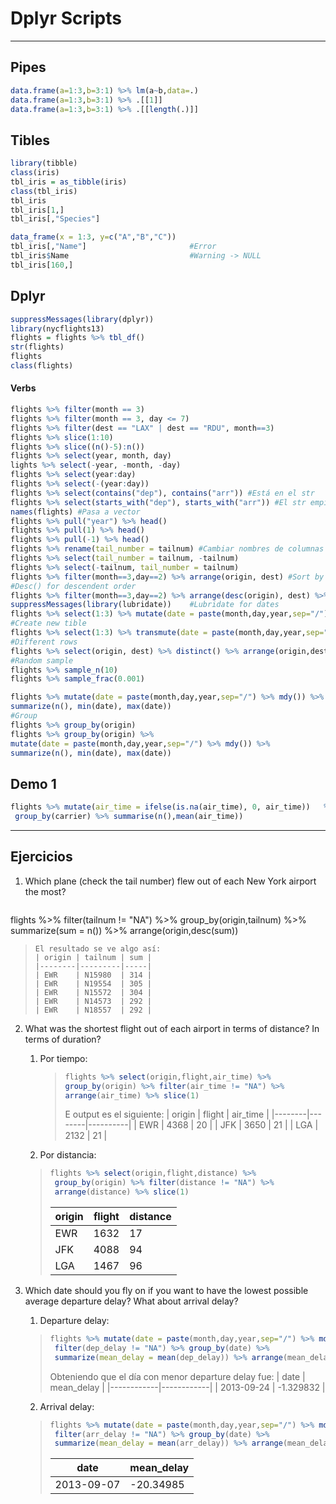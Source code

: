 # Dplyr Scripts

---

## Pipes
```r
data.frame(a=1:3,b=3:1) %>% lm(a~b,data=.)
data.frame(a=1:3,b=3:1) %>% .[[1]]
data.frame(a=1:3,b=3:1) %>% .[[length(.)]]
```
## Tibles
```r
library(tibble)
class(iris)
tbl_iris = as_tibble(iris)
class(tbl_iris)
tbl_iris
tbl_iris[1,]
tbl_iris[,"Species"]
```
```r
data_frame(x = 1:3, y=c("A","B","C"))
tbl_iris[,"Name"]                       #Error
tbl_iris$Name                           #Warning -> NULL
tbl_iris[160,]
```
## Dplyr
```r
suppressMessages(library(dplyr))
library(nycflights13)
flights = flights %>% tbl_df()
str(flights)
flights
class(flights)
```
#### Verbs
```r
flights %>% filter(month == 3)
flights %>% filter(month == 3, day <= 7)
flights %>% filter(dest == "LAX" | dest == "RDU", month==3)
flights %>% slice(1:10)
flights %>% slice((n()-5):n())
flights %>% select(year, month, day)
lights %>% select(-year, -month, -day)
flights %>% select(year:day)
flights %>% select(-(year:day))
flights %>% select(contains("dep"), contains("arr")) #Está en el str
flights %>% select(starts_with("dep"), starts_with("arr")) #El str empieza con
names(flights) #Pasa a vector
flights %>% pull("year") %>% head()
flights %>% pull(1) %>% head()
flights %>% pull(-1) %>% head()
flights %>% rename(tail_number = tailnum) #Cambiar nombres de columnas
flights %>% select(tail_number = tailnum, -tailnum)
flights %>% select(-tailnum, tail_number = tailnum)
flights %>% filter(month==3,day==2) %>% arrange(origin, dest) #Sort by origin, then by dest
#Desc() for descendent order
flights %>% filter(month==3,day==2) %>% arrange(desc(origin), dest) %>% select(origin, dest, tailnum)
suppressMessages(library(lubridate))    #Lubridate for dates
flights %>% select(1:3) %>% mutate(date = paste(month,day,year,sep="/") %>% mdy())
#Create new tible
flights %>% select(1:3) %>% transmute(date = paste(month,day,year,sep="/") %>% mdy())
#Different rows
flights %>% select(origin, dest) %>% distinct() %>% arrange(origin,dest)
#Random sample
flights %>% sample_n(10)
flights %>% sample_frac(0.001)

flights %>% mutate(date = paste(month,day,year,sep="/") %>% mdy()) %>%
summarize(n(), min(date), max(date))
#Group
flights %>% group_by(origin)
flights %>% group_by(origin) %>%
mutate(date = paste(month,day,year,sep="/") %>% mdy()) %>%
summarize(n(), min(date), max(date))
```
## Demo 1
```r
flights %>% mutate(air_time = ifelse(is.na(air_time), 0, air_time))   %>% filter(dest=="LAX",carrier == c("AA","UA","DL","US")) %>%  
 group_by(carrier) %>% summarise(n(),mean(air_time))
```
---
## Ejercicios
1. Which plane (check the tail number) flew out of each New York airport the most?
> ```r
flights %>% filter(tailnum != "NA") %>%
  group_by(origin,tailnum) %>%  summarize(sum = n()) %>%
  arrange(origin,desc(sum))
> ```
> El resultado se ve algo así:
> | origin | tailnum | sum |
>|--------|---------|-----|
>| EWR    | N15980  | 314 |
>| EWR    | N19554  | 305 |
>| EWR    | N15572  | 304 |
>| EWR    | N14573  | 292 |
>| EWR    | N18557  | 292 |

2. What was the shortest flight out of each airport in terms of distance? In terms of duration?
   1. Por tiempo:
      >```r
      >flights %>% select(origin,flight,air_time) %>%
      > group_by(origin) %>% filter(air_time != "NA") %>%
      > arrange(air_time) %>% slice(1)
      >```
      > E output es el siguiente:
      > | origin | flight | air_time |
      >|--------|--------|----------|
      >| EWR    | 4368   | 20       |
      >| JFK    | 3650   | 21       |
      >| LGA    | 2132   | 21       |

   2. Por distancia:
   >```r
   >flights %>% select(origin,flight,distance) %>%
   >  group_by(origin) %>% filter(distance != "NA") %>%
   >  arrange(distance) %>% slice(1)
   >```
   >| origin | flight | distance |
   >|--------|--------|----------|
   >| EWR    | 1632   | 17       |
   >| JFK    | 4088   | 94       |
   >| LGA    | 1467   | 96       |
3. Which date should you fly on if you want to have the lowest possible average departure delay? What about arrival delay?
   1. Departure delay:
   >```r
   >flights %>% mutate(date = paste(month,day,year,sep="/") %>% mdy()) %>%
   >  filter(dep_delay != "NA") %>% group_by(date) %>%
   >  summarize(mean_delay = mean(dep_delay)) %>% arrange(mean_delay) %>% slice(1)
   >```
   > Obteniendo que el día con menor departure delay fue:
   > | date       | mean_delay |
   >|------------|------------|
   >| 2013-09-24 | -1.329832  |

   2. Arrival delay:
   >```r
   >flights %>% mutate(date = paste(month,day,year,sep="/") %>% mdy()) %>%
   >  filter(arr_delay != "NA") %>% group_by(date) %>%
   >  summarize(mean_delay = mean(arr_delay)) %>% arrange(mean_delay) %>% slice(1)
   >```
   >| date       | mean_delay |
   >|------------|------------|
   >| 2013-09-07 | -20.34985  |
